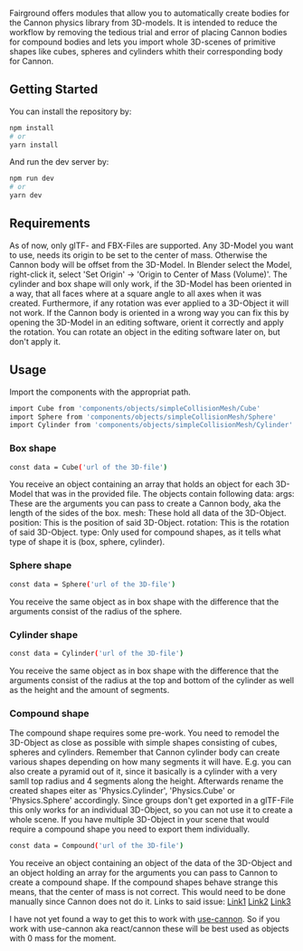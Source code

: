 Fairground offers modules that allow you to automatically create bodies for the Cannon physics library from 3D-models. It is intended to reduce the workflow by removing the tedious trial and error of placing Cannon bodies for compound bodies and lets you import whole 3D-scenes of primitive shapes like cubes, spheres and cylinders whith their corresponding body for Cannon.


## Getting Started

You can install the repository by:

```bash
npm install
# or
yarn install
```

And run the dev server by:

```bash
npm run dev
# or
yarn dev
```

## Requirements

As of now, only glTF- and FBX-Files are supported.
Any 3D-Model you want to use, needs its origin to be set to the center of mass. Otherwise the Cannon body will be offset from the 3D-Model. In Blender select the Model, right-click it, select 'Set Origin' -> 'Origin to Center of Mass (Volume)'.
The cylinder and box shape will only work, if the 3D-Model has been oriented in a way, that all faces where at a square angle to all axes when it was created. Furthermore, if any rotation was ever applied to a 3D-Object it will not work.
If the Cannon body is oriented in a wrong way you can fix this by opening the 3D-Model in an editing software, orient it correctly and apply the rotation. You can rotate an object in the editing software later on, but don't apply it.

## Usage

Import the components with the appropriat path.

```bash
import Cube from 'components/objects/simpleCollisionMesh/Cube'
import Sphere from 'components/objects/simpleCollisionMesh/Sphere'
import Cylinder from 'components/objects/simpleCollisionMesh/Cylinder'
```

### Box shape

```bash
const data = Cube('url of the 3D-file')
```
You receive an object containing an array that holds an object for each 3D-Model that was in the provided file. The objects contain following data:
args: These are the arguments you can pass to create a Cannon body, aka the length of the sides of the box.
mesh: These hold all data of the 3D-Object.
position: This is the position of said 3D-Object.
rotation: This is the rotation of said 3D-Object.
type: Only used for compound shapes, as it tells what type of shape it is (box, sphere, cylinder).

### Sphere shape

```bash
const data = Sphere('url of the 3D-file')
```
You receive the same object as in box shape with the difference that the arguments consist of the radius of the sphere.

### Cylinder shape

```bash
const data = Cylinder('url of the 3D-file')
```
You receive the same object as in box shape with the difference that the arguments consist of the radius at the top and bottom of the cylinder as well as the height and the amount of segments.

### Compound shape

The compound shape requires some pre-work. You need to remodel the 3D-Object as close as possible with simple shapes consisting of cubes, spheres and cylinders. Remember that Cannon cylinder body can create various shapes depending on how many segments it will have. E.g. you can also create a pyramid out of it, since it basically is a cylinder with a very samll top radius and 4 segments along the height. Afterwards rename the created shapes eiter as 'Physics.Cylinder', 'Physics.Cube' or 'Physics.Sphere' accordingly. Since groups don't get exported in a glTF-File this only works for an individual 3D-Object, so you can not use it to create a whole scene. If you have multiple 3D-Object in your scene that would require a compound shape you need to export them individually.

```bash
const data = Compound('url of the 3D-file')
```

You receive an object containing an object of the data of the 3D-Object and an object holding an array for the arguments you can pass to Cannon to create a compound shape.
If the compound shapes behave strange this means, that the center of mass is not correct. This would need to be done manually since Cannon does not do it.
Links to said issue: 
[Link1](https://github.com/schteppe/cannon.js/issues/230#issuecomment-141810570)
[Link2](https://github.com/schteppe/cannon.js/issues/232)
[Link3](https://github.com/pmndrs/use-cannon/issues/29#issuecomment-602400659)

I have not yet found a way to get this to work with [use-cannon](https://github.com/pmndrs/use-cannon). So if you work with use-cannon aka react/cannon these will be best used as objects with 0 mass for the moment.